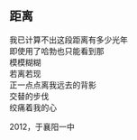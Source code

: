 ## 距离

我已计算不出这段距离有多少光年<br>
即使用了哈勃也只能看到那<br>
模模糊糊<br>
若离若现<br>
正一点点离我远去的背影<br>
交替的步伐<br>
绞痛着我的心<br>

2012，于襄阳一中